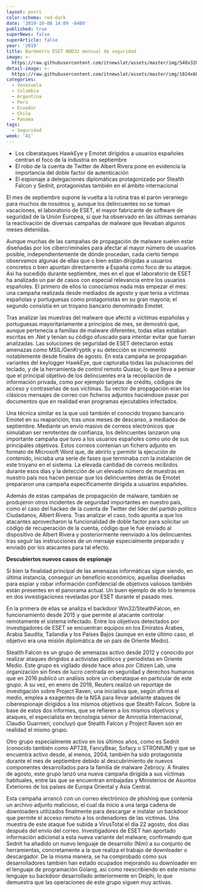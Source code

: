 ```yaml
---
layout: posts
color-schema: red-dark
date: '2019-10-08 14:09 -0400'
published: true
superNews: false
superArticle: false
year: '2019'
title: Barómetro ESET NOD32 mensual de seguridad
image: >-
  https://raw.githubusercontent.com/itnewslat/assets/master/img/540x320/Ataque-usuario-p.jpg
detail-image: >-
  https://raw.githubusercontent.com/itnewslat/assets/master/img/1024x680/Ataque-usuario-g.jpg
categories:
  - Venezuela
  - Colombia
  - Argentina
  - Perú
  - Ecuador
  - Chile
  - Panama
tags:
  - Seguridad
week: '41'
---
```

- Los ciberataques HawkEye y Emotet dirigidos a usuarios españoles centran el foco de la industria en septiembre
- El robo de la cuenta de Twitter de Albert Rivera pone en evidencia la importancia del doble factor de autenticación 
- El espionaje a delegaciones diplomáticas protagonizado por Stealth Falcon y Sednit, protagonistas también en el ámbito internacional

El mes de septiembre supone la vuelta a la rutina tras el parón veraniego para muchos de nosotros y, aunque los delincuentes no se toman vacaciones, el laboratorio de ESET, el mayor fabricante de software de seguridad de la Unión Europea, sí que ha observado en las últimas semanas la reactivación de diversas campañas de malware que llevaban algunos meses detenidas. 

Aunque muchas de las campañas de propagación de malware suelen estar diseñadas por los cibercriminales para afectar al mayor número de usuarios posible, independientemente de dónde procedan, cada cierto tiempo observamos algunas de ellas que o bien están dirigidas a usuarios concretos o bien apuntan directamente a España como foco de su ataque. Así ha sucedido durante septiembre, mes en el que el laboratorio de ESET ha analizado un par de casos con especial relevancia entre los usuarios españoles. El primero de ellos lo conocíamos nada más empezar el mes: una campaña realizada desde mediados de agosto y que tenía a víctimas españolas y portuguesas como protagonistas en su gran mayoría; el segundo consistía en un troyano bancario denominado Emotet.

Tras analizar las muestras del malware que afectó a víctimas españolas y portuguesas mayoritariamente a principios de mes, se demostró que, aunque pertenecía a familias de malware diferentes, todas ellas estaban escritas en .Net y tenían su código ofuscado para intentar evitar que fueran analizadas. Las soluciones de seguridad de ESET detectaron estas amenazas como MSIL/GenKryptik y su detección se incrementó notablemente desde finales de agosto. En esta campaña se propagaban variantes del keylogger HawkEye, que capturaba todas las pulsaciones del teclado, y de la herramienta de control remoto Quasar, lo que lleva a pensar que el principal objetivo de los delincuentes era la recopilación de información privada, como por ejemplo tarjetas de crédito, códigos de acceso y contraseñas de sus víctimas. Su vector de propagación eran los clásicos mensajes de correo con ficheros adjuntos haciéndose pasar por documentos que en realidad eran programas ejecutables infectados.

Una técnica similar es la que usó también el conocido troyano bancario Emotet en su reaparición, tras unos meses de descanso, a mediados de septiembre. Mediante un envío masivo de correos electrónicos que simulaban ser remitentes de confianza, los delincuentes lanzaron una importante campaña que tuvo a los usuarios españoles como uno de sus principales objetivos. Estos correos contenían un fichero adjunto en formato de Microsoft Word que, de abrirlo y permitir la ejecución de contenido, iniciaba una serie de fases que terminaba con la instalación de este troyano en el sistema. La elevada cantidad de correos recibidos durante esos días y la detección de un elevado número de muestras en nuestro país nos hacen pensar que los delincuentes detrás de Emotet prepararon una campaña específicamente dirigida a usuarios españoles.

Además de estas campañas de propagación de malware, también se produjeron otros incidentes de seguridad importantes en nuestro país, como el caso del hackeo de la cuenta de Twitter del líder del partido político Ciudadanos, Albert Rivera. Tras analizar el caso, todo apunta a que los atacantes aprovecharon la funcionalidad de doble factor para solicitar un código de recuperación de la cuenta, código que le fue enviado al dispositivo de Albert Rivera y posteriormente reenviado a los delincuentes tras seguir las instrucciones de un mensaje especialmente preparado y enviado por los atacantes para tal efecto.

**Descubiertos nuevos casos de espionaje**

Si bien la finalidad principal de las amenazas informáticas sigue siendo, en última instancia, conseguir un beneficio económico, aquellas diseñadas para espiar y robar información confidencial de objetivos valiosos también están presentes en el panorama actual. Un buen ejemplo de ello lo tenemos en dos investigaciones reveladas por ESET durante el pasado mes.

En la primera de ellas se analiza el backdoor Win32/StealthFalcon, en funcionamiento desde 2015 y que permite al atacante controlar remotamente el sistema infectado. Entre los objetivos detectados por investigadores de ESET se encuentran equipos en los Emiratos Árabes, Arabia Saudita, Tailandia y los Países Bajos (aunque en este último caso, el objetivo era una misión diplomática de un país de Oriente Medio). 

Stealth Falcon es un grupo de amenazas activo desde 2012 y conocido por realizar ataques dirigidos a activistas políticos y periodistas en Oriente Medio. Este grupo es vigilado desde hace años por Citizen Lab, una organización sin fines de lucro centrada en seguridad y derechos humanos que en 2016 publicó un análisis sobre un ciberataque en particular de este grupo. A su vez, en enero de 2019, Reuters realizó un reportaje de investigación sobre Project Raven, una iniciativa que, según afirma el medio, emplea a exagentes de la NSA para llevar adelante ataques de ciberespionaje dirigidos a los mismos objetivos que Stealth Falcon. Sobre la base de estos dos informes, que se refieren a los mismos objetivos y ataques, el especialista en tecnología sénior de Amnistía Internacional, Claudio Guarnieri, concluyó que Stealth Falcon y Project Raven son en realidad el mismo grupo.

Otro grupo especialmente activo en los últimos años, como es Sednit (conocido también como APT28, FancyBear, Sofacy o STRONIUM) y que se encuentra activo desde, al menos, 2004, también ha sido protagonista durante el mes de septiembre debido al descubrimiento de nuevos componentes desarrollados para la familia de malware Zebrocy. A finales de agosto, este grupo lanzó una nueva campaña dirigida a sus víctimas habituales, entre las que se encuentran embajadas y Ministerios de Asuntos Exteriores de los países de Europa Oriental y Asia Central. 

Esta campaña arrancó con un correo electrónico de phishing que contenía un archivo adjunto malicioso, el cual da inicio a una larga cadena de downloaders utilizados finalmente para descargar e instalar un backdoor que permite el acceso remoto a los ordenadores de las víctimas. Una muestra de este ataque fue subida a VirusTotal el día 22 agosto, dos días después del envío del correo. Investigadores de ESET han aportado información adicional a esta nueva variante del malware, confirmando que Sednit ha añadido un nuevo lenguaje de desarrollo (Nim) a su conjunto de herramientas, concretamente a la que realiza el trabajo de downloader o descargador. De la misma manera, se ha comprobado cómo sus desarrolladores también han estado ocupados mejorando su downloader en el lenguaje de programación Golang, así como reescribiendo en este mismo lenguaje su backdoor desarrollado anteriormente en Delphi, lo que demuestra que las operaciones de este grupo siguen muy activas.